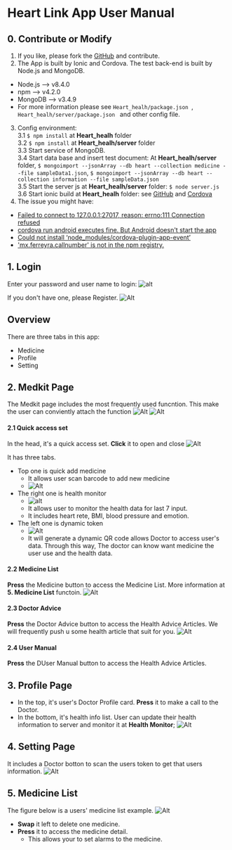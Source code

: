 
# Heart Link App User Manual
## 0. Contribute or Modify

1. If you like, please fork the [GitHub](https://github.com/zen-z0ri/Heart_Health) and contribute.
2.  The App is built by Ionic and Cordova. The test back-end is built by Node.js and MongoDB.
  * Node.js --> v8.4.0
  * npm  --> v4.2.0 
  * MongoDB --> v3.4.9
  * For more information please see ```Heart_healh/package.json ```, ```Heart_healh/server/package.json ``` and other config file.
3. Config environment:
  <br/>3.1 ```$ npm install``` at **Heart_healh** folder
  <br/>3.2 ```$ npm install``` at **Heart_healh/server** folder
  <br/>3.3 Start service of MongoDB.
  <br/>3.4 Start data base and insert test document: At **Heart_healh/server** folder, ```$ mongoimport --jsonArray --db heart --collection medicine --file sampleData1.json```,
  ```$ mongoimport --jsonArray --db heart --collection information --file sampleData.json```
  <br/>3.5 Start the server js at **Heart_healh/server** folder: ```$ node server.js```
  <br/>3.6 Start ionic build at **Heart_healh** folder: see [GitHub](http://ionicframework.com/) and [Cordova](https://cordova.apache.org/)
4. The issue you might have:
  * [Failed to connect to 127.0.0.1:27017, reason: errno:111 Connection refused](https://stackoverflow.com/questions/26211671/failed-to-connect-to-127-0-0-127017-reason-errno111-connection-refused)
  * [cordova run android executes fine. But Android doesn't start the app](https://stackoverflow.com/questions/29956031/cordova-run-android-executes-fine-but-android-4-1-2-doesnt-start-the-app)
  * [Could not install ‘node_modules/cordova-plugin-app-event’](https://forum.ionicframework.com/t/could-not-install-node-modules-cordova-plugin-app-event/106810)
  * ['mx.ferreyra.callnumber' is not in the npm registry.](https://github.com/Rohfosho/CordovaCallNumberPlugin/issues/47)

## 1. Login
Enter your password and user name to login:
![alt](/readmeImg/login.png)

If you don't have one, please Register.
![Alt](/readmeImg/)

## Overview
There are three tabs in this app:
* Medicine 
* Profile
* Setting

## 2. Medkit Page
The Medkit page includes the most frequently used
funcntion. This make the user can conviently attach the function
![Alt](/readmeImg/medince1.png)
![Alt](/readmeImg/medicine2.png)


#### 2.1 Quick access set
In the head, it's a quick access set.
**Click** it to open and close
![Alt](/readmeImg/quickAccess.png)

It has three tabs. 
* Top one is quick add medicine
  * It allows user scan barcode to add new medicine
  * ![Alt](/readmeImg/add_new.png)
* The right one is health monitor
  * ![alt](/readmeImg/monitor.png)
  * It allows user to monitor the health data for last 7 input.
  * It includes heart rete, BMI, blood pressure and emotion.
* The left one is dynamic token
  * ![Alt](/readmeImg/token.png)
  * It will generate a dynamic QR code allows Doctor to access user's
    data. Through this way, The doctor can know want medicine the user use and the health data.
#### 2.2 Medicine List
**Press** the Medicine button to access the Medicine List.
More information at **5. Medicine List** functoin.
![Alt](/readmeImg/medicineList.png)
#### 2.3 Doctor Advice
**Press** the Doctor Advice button to access the Health Advice Articles.
We will frequently push u some health article that suit for you.
![Alt](/readmeImg/article.png)
#### 2.4 User Manual
**Press** the DUser Manual button to access the Health Advice Articles.

## 3. Profile Page
* In the top, it's user's Doctor Profile card.
**Press** it to make a call to the Doctor.
* In the bottom, it's health info list. User can update their health information to server
and monitor it at **Health Monitor**;
![Alt](/readmeImg/monitor.png)

## 4. Setting Page
It includes a Doctor botton to scan the users token to get that users information.
![Alt](/readmeImg/doctorget.png)

## 5. Medicine List
The figure below is a users' medicine list example.
![Alt](/readmeImg/medicineList.png)
* **Swap** it left to delete one medicine.
* **Press** it to access the medicine detail.
  * This allows your to set alarms to the medicine.

